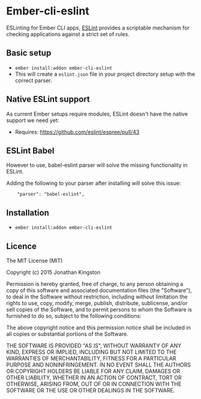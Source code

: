# Ember-cli-eslint

ESLinting for Ember CLI apps, [ESLint](http://eslint.org/) provides a scriptable mechanism for checking applications against a strict set of rules.

## Basic setup

* `ember install:addon ember-cli-eslint`
* This will create a `eslint.json` file in your project directory setup with the correct parser.

## Native ESLint support

As current Ember setups require modules, ESLint doesn't have the native support we need yet:
- Requires: https://github.com/eslint/espree/pull/43

## ESLint Babel

However to use, babel-eslint parser will solve the missing functionality in ESLint.

Adding the following to your parser after installing will solve this issue:
```
    "parser": "babel-eslint",
```

## Installation

* `ember install:addon ember-cli-eslint`

## Licence

The MIT License (MIT)

Copyright (c) 2015 Jonathan Kingston

Permission is hereby granted, free of charge, to any person obtaining a copy
of this software and associated documentation files (the "Software"), to deal
in the Software without restriction, including without limitation the rights
to use, copy, modify, merge, publish, distribute, sublicense, and/or sell
copies of the Software, and to permit persons to whom the Software is
furnished to do so, subject to the following conditions:

The above copyright notice and this permission notice shall be included in
all copies or substantial portions of the Software.

THE SOFTWARE IS PROVIDED "AS IS", WITHOUT WARRANTY OF ANY KIND, EXPRESS OR
IMPLIED, INCLUDING BUT NOT LIMITED TO THE WARRANTIES OF MERCHANTABILITY,
FITNESS FOR A PARTICULAR PURPOSE AND NONINFRINGEMENT. IN NO EVENT SHALL THE
AUTHORS OR COPYRIGHT HOLDERS BE LIABLE FOR ANY CLAIM, DAMAGES OR OTHER
LIABILITY, WHETHER IN AN ACTION OF CONTRACT, TORT OR OTHERWISE, ARISING FROM,
OUT OF OR IN CONNECTION WITH THE SOFTWARE OR THE USE OR OTHER DEALINGS IN
THE SOFTWARE.
